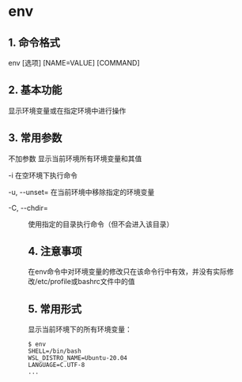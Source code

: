 # env

## 1. 命令格式

env [选项] [NAME=VALUE] [COMMAND]

## 2. 基本功能

显示环境变量或在指定环境中进行操作

## 3. 常用参数

不加参数	显示当前环境所有环境变量和其值

-i	在空环境下执行命令

-u, --unset=<NAME>	在当前环境中移除指定的环境变量

-C, --chdir=<DIR>	使用指定的目录执行命令（但不会进入该目录）

## 4. 注意事项

在env命令中对环境变量的修改只在该命令行中有效，并没有实际修改/etc/profile或bashrc文件中的值

## 5. 常用形式

显示当前环境下的所有环境变量：

```console
$ env
SHELL=/bin/bash
WSL_DISTRO_NAME=Ubuntu-20.04
LANGUAGE=C.UTF-8
...
```


